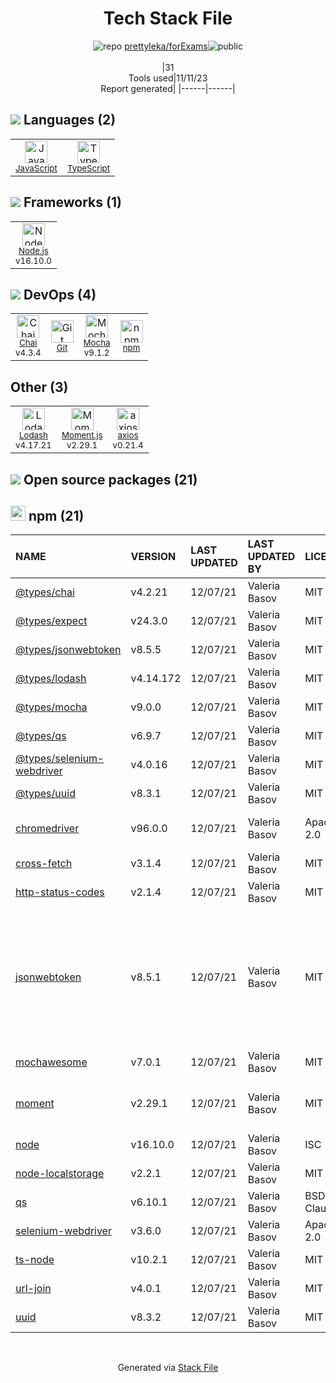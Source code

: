 <!--
--- Readme.md Snippet without images Start ---
## Tech Stack
prettyleka/forExams is built on the following main stack:
- [Mocha](http://mochajs.org/) – Javascript Testing Framework
- [Node.js](http://nodejs.org/) – Frameworks (Full Stack)
- [JavaScript](https://developer.mozilla.org/en-US/docs/Web/JavaScript) – Languages
- [TypeScript](http://www.typescriptlang.org) – Languages
- [Chai](http://chaijs.com/) – Javascript Testing Framework
- [Lodash](https://lodash.com) – Javascript Utilities & Libraries
- [Moment.js](http://momentjs.com/) – Javascript Utilities & Libraries
- [axios](https://github.com/mzabriskie/axios) – Javascript Utilities & Libraries

Full tech stack [here](/techstack.md)
--- Readme.md Snippet without images End ---

--- Readme.md Snippet with images Start ---
## Tech Stack
prettyleka/forExams is built on the following main stack:
- <img width='25' height='25' src='https://img.stackshare.io/service/832/mocha.png' alt='Mocha'/> [Mocha](http://mochajs.org/) – Javascript Testing Framework
- <img width='25' height='25' src='https://img.stackshare.io/service/1011/n1JRsFeB_400x400.png' alt='Node.js'/> [Node.js](http://nodejs.org/) – Frameworks (Full Stack)
- <img width='25' height='25' src='https://img.stackshare.io/service/1209/javascript.jpeg' alt='JavaScript'/> [JavaScript](https://developer.mozilla.org/en-US/docs/Web/JavaScript) – Languages
- <img width='25' height='25' src='https://img.stackshare.io/service/1612/bynNY5dJ.jpg' alt='TypeScript'/> [TypeScript](http://www.typescriptlang.org) – Languages
- <img width='25' height='25' src='https://img.stackshare.io/service/1725/chai.png' alt='Chai'/> [Chai](http://chaijs.com/) – Javascript Testing Framework
- <img width='25' height='25' src='https://img.stackshare.io/service/2438/lodash.png' alt='Lodash'/> [Lodash](https://lodash.com) – Javascript Utilities & Libraries
- <img width='25' height='25' src='https://img.stackshare.io/service/3643/Xrtdc94q_400x400.png' alt='Moment.js'/> [Moment.js](http://momentjs.com/) – Javascript Utilities & Libraries
- <img width='25' height='25' src='https://img.stackshare.io/no-img-open-source.png' alt='axios'/> [axios](https://github.com/mzabriskie/axios) – Javascript Utilities & Libraries

Full tech stack [here](/techstack.md)
--- Readme.md Snippet with images End ---
-->
<div align="center">

# Tech Stack File
![](https://img.stackshare.io/repo.svg "repo") [prettyleka/forExams](https://github.com/prettyleka/forExams)![](https://img.stackshare.io/public_badge.svg "public")
<br/><br/>
|31<br/>Tools used|11/11/23 <br/>Report generated|
|------|------|
</div>

## <img src='https://img.stackshare.io/languages.svg'/> Languages (2)
<table><tr>
  <td align='center'>
  <img width='36' height='36' src='https://img.stackshare.io/service/1209/javascript.jpeg' alt='JavaScript'>
  <br>
  <sub><a href="https://developer.mozilla.org/en-US/docs/Web/JavaScript">JavaScript</a></sub>
  <br>
  <sub></sub>
</td>

<td align='center'>
  <img width='36' height='36' src='https://img.stackshare.io/service/1612/bynNY5dJ.jpg' alt='TypeScript'>
  <br>
  <sub><a href="http://www.typescriptlang.org">TypeScript</a></sub>
  <br>
  <sub></sub>
</td>

</tr>
</table>

## <img src='https://img.stackshare.io/frameworks.svg'/> Frameworks (1)
<table><tr>
  <td align='center'>
  <img width='36' height='36' src='https://img.stackshare.io/service/1011/n1JRsFeB_400x400.png' alt='Node.js'>
  <br>
  <sub><a href="http://nodejs.org/">Node.js</a></sub>
  <br>
  <sub>v16.10.0</sub>
</td>

</tr>
</table>

## <img src='https://img.stackshare.io/devops.svg'/> DevOps (4)
<table><tr>
  <td align='center'>
  <img width='36' height='36' src='https://img.stackshare.io/service/1725/chai.png' alt='Chai'>
  <br>
  <sub><a href="http://chaijs.com/">Chai</a></sub>
  <br>
  <sub>v4.3.4</sub>
</td>

<td align='center'>
  <img width='36' height='36' src='https://img.stackshare.io/service/1046/git.png' alt='Git'>
  <br>
  <sub><a href="http://git-scm.com/">Git</a></sub>
  <br>
  <sub></sub>
</td>

<td align='center'>
  <img width='36' height='36' src='https://img.stackshare.io/service/832/mocha.png' alt='Mocha'>
  <br>
  <sub><a href="http://mochajs.org/">Mocha</a></sub>
  <br>
  <sub>v9.1.2</sub>
</td>

<td align='center'>
  <img width='36' height='36' src='https://img.stackshare.io/service/1120/lejvzrnlpb308aftn31u.png' alt='npm'>
  <br>
  <sub><a href="https://www.npmjs.com/">npm</a></sub>
  <br>
  <sub></sub>
</td>

</tr>
</table>

## Other (3)
<table><tr>
  <td align='center'>
  <img width='36' height='36' src='https://img.stackshare.io/service/2438/lodash.png' alt='Lodash'>
  <br>
  <sub><a href="https://lodash.com">Lodash</a></sub>
  <br>
  <sub>v4.17.21</sub>
</td>

<td align='center'>
  <img width='36' height='36' src='https://img.stackshare.io/service/3643/Xrtdc94q_400x400.png' alt='Moment.js'>
  <br>
  <sub><a href="http://momentjs.com/">Moment.js</a></sub>
  <br>
  <sub>v2.29.1</sub>
</td>

<td align='center'>
  <img width='36' height='36' src='https://img.stackshare.io/no-img-open-source.png' alt='axios'>
  <br>
  <sub><a href="https://github.com/mzabriskie/axios">axios</a></sub>
  <br>
  <sub>v0.21.4</sub>
</td>

</tr>
</table>


## <img src='https://img.stackshare.io/group.svg' /> Open source packages (21)</h2>

## <img width='24' height='24' src='https://img.stackshare.io/service/1120/lejvzrnlpb308aftn31u.png'/> npm (21)

|NAME|VERSION|LAST UPDATED|LAST UPDATED BY|LICENSE|VULNERABILITIES|
|:------|:------|:------|:------|:------|:------|
|[@types/chai](https://www.npmjs.com/@types/chai)|v4.2.21|12/07/21|Valeria Basov |MIT|N/A|
|[@types/expect](https://www.npmjs.com/@types/expect)|v24.3.0|12/07/21|Valeria Basov |MIT|N/A|
|[@types/jsonwebtoken](https://www.npmjs.com/@types/jsonwebtoken)|v8.5.5|12/07/21|Valeria Basov |MIT|N/A|
|[@types/lodash](https://www.npmjs.com/@types/lodash)|v4.14.172|12/07/21|Valeria Basov |MIT|N/A|
|[@types/mocha](https://www.npmjs.com/@types/mocha)|v9.0.0|12/07/21|Valeria Basov |MIT|N/A|
|[@types/qs](https://www.npmjs.com/@types/qs)|v6.9.7|12/07/21|Valeria Basov |MIT|N/A|
|[@types/selenium-webdriver](https://www.npmjs.com/@types/selenium-webdriver)|v4.0.16|12/07/21|Valeria Basov |MIT|N/A|
|[@types/uuid](https://www.npmjs.com/@types/uuid)|v8.3.1|12/07/21|Valeria Basov |MIT|N/A|
|[chromedriver](https://www.npmjs.com/chromedriver)|v96.0.0|12/07/21|Valeria Basov |Apache-2.0|[CVE-2023-26156](https://github.com/advisories/GHSA-hm92-vgmw-qfmx) (Moderate)|
|[cross-fetch](https://www.npmjs.com/cross-fetch)|v3.1.4|12/07/21|Valeria Basov |MIT|[CVE-2022-1365](https://github.com/advisories/GHSA-7gc6-qh9x-w6h8) (Moderate)|
|[http-status-codes](https://www.npmjs.com/http-status-codes)|v2.1.4|12/07/21|Valeria Basov |MIT|N/A|
|[jsonwebtoken](https://www.npmjs.com/jsonwebtoken)|v8.5.1|12/07/21|Valeria Basov |MIT|[CVE-2022-23529](https://github.com/advisories/GHSA-27h2-hvpr-p74q) (High)<br/>[CVE-2022-23539](https://github.com/advisories/GHSA-8cf7-32gw-wr33) (Moderate)<br/>[CVE-2022-23540](https://github.com/advisories/GHSA-qwph-4952-7xr6) (Moderate)<br/>[CVE-2022-23541](https://github.com/advisories/GHSA-hjrf-2m68-5959) (Moderate)|
|[mochawesome](https://www.npmjs.com/mochawesome)|v7.0.1|12/07/21|Valeria Basov |MIT|N/A|
|[moment](https://www.npmjs.com/moment)|v2.29.1|12/07/21|Valeria Basov |MIT|[CVE-2022-24785](https://github.com/advisories/GHSA-8hfj-j24r-96c4) (High)<br/>[CVE-2022-31129](https://github.com/advisories/GHSA-wc69-rhjr-hc9g) (High)|
|[node](https://www.npmjs.com/node)|v16.10.0|12/07/21|Valeria Basov |ISC|N/A|
|[node-localstorage](https://www.npmjs.com/node-localstorage)|v2.2.1|12/07/21|Valeria Basov |MIT|N/A|
|[qs](https://www.npmjs.com/qs)|v6.10.1|12/07/21|Valeria Basov |BSD-3-Clause|[CVE-2022-24999](https://github.com/advisories/GHSA-hrpp-h998-j3pp) (High)|
|[selenium-webdriver](https://www.npmjs.com/selenium-webdriver)|v3.6.0|12/07/21|Valeria Basov |Apache-2.0|N/A|
|[ts-node](https://www.npmjs.com/ts-node)|v10.2.1|12/07/21|Valeria Basov |MIT|N/A|
|[url-join](https://www.npmjs.com/url-join)|v4.0.1|12/07/21|Valeria Basov |MIT|N/A|
|[uuid](https://www.npmjs.com/uuid)|v8.3.2|12/07/21|Valeria Basov |MIT|N/A|

<br/>
<div align='center'>

Generated via [Stack File](https://github.com/apps/stack-file)
